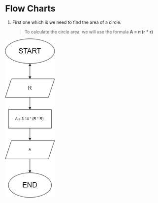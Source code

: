 # Flow Charts

1. First one which is we need to find the area of a circle.

   > To calculate the circle area, we will use the formula **A = π (r \* r)**

![01-FLOW-CHART](https://github.com/Mohammed-Abdelmoneim/Algorithms-Analysis-and-Design-from-scratch/blob/main/01-circle-area/01.png)
